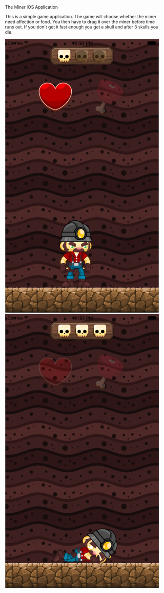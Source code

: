 The Miner iOS Application

This is a simple game application. The game will choose whether the miner need affection or food. You then have to drag it over the miner before time runs out. If you don't get it fast enough you get a skull and after 3 skulls you die.

![alt tag](https://raw.githubusercontent.com/jamesalandyer/theminer/master/theminer1.png)
![alt tag](https://raw.githubusercontent.com/jamesalandyer/theminer/master/theminer2.png)
